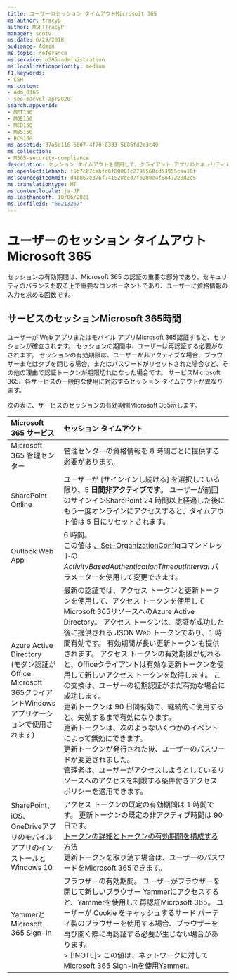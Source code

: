 ```yaml
---
title: ユーザーのセッション タイムアウトMicrosoft 365
ms.author: tracyp
author: MSFTTracyP
manager: scotv
ms.date: 6/29/2018
audience: Admin
ms.topic: reference
ms.service: o365-administration
ms.localizationpriority: medium
f1.keywords:
- CSH
ms.custom:
- Adm_O365
- seo-marvel-apr2020
search.appverid:
- MET150
- MOE150
- MED150
- MBS150
- BCS160
ms.assetid: 37a5c116-5b07-4f70-8333-5b86fd2c3c40
ms.collection:
- M365-security-compliance
description: セッション タイムアウトを使用して、クライアント アプリのセキュリティとアクセスの容易性のバランスをMicrosoft 365します。
ms.openlocfilehash: f5b7c87cabfd6f80061c2795568cd53955caa10f
ms.sourcegitcommit: d4b867e37bf741528ded7fb289e4f6847228d2c5
ms.translationtype: MT
ms.contentlocale: ja-JP
ms.lasthandoff: 10/06/2021
ms.locfileid: "60213267"
---
```

# <a name="session-timeouts-for-microsoft-365"></a>ユーザーのセッション タイムアウトMicrosoft 365

セッションの有効期間は、Microsoft 365 の認証の重要な部分であり、セキュリティのバランスを取る上で重要なコンポーネントであり、ユーザーに資格情報の入力を求める回数です。

## <a name="session-times-for-microsoft-365-services"></a>サービスのセッションMicrosoft 365時間

ユーザーが Web アプリまたはモバイル アプリMicrosoft 365認証すると、セッションが確立されます。 セッションの期間中、ユーザーは再認証する必要がなされます。 セッションの有効期限は、ユーザーが非アクティブな場合、ブラウザーまたはタブを閉じる場合、またはパスワードがリセットされた場合など、その他の理由で認証トークンが期限切れになった場合です。 サービスMicrosoft 365、各サービスの一般的な使用に対応するセッション タイムアウトが異なります。

次の表に、サービスのセッションの有効期間Microsoft 365示します。

| Microsoft 365 サービス | セッション タイムアウト |
|:-----|:-----|
|Microsoft 365 管理センター  <br/> |管理センターの資格情報を 8 時間ごとに提供する必要があります。  <br/> |
|SharePoint Online  <br/> |ユーザーが [サインインし続ける] を選択している限り、5 **日間非アクティブです**。 ユーザーが前回のサインインSharePoint 24 時間以上経過した後にもう一度オンラインにアクセスすると、タイムアウト値は 5 日にリセットされます。  <br/> |
|Outlook Web App  <br/> |6 時間。  <br/> この値は [、Set-OrganizationConfig](/powershell/module/exchange/set-organizationconfig)コマンドレットの _ActivityBasedAuthenticationTimeoutInterval_ パラメーターを使用して変更できます。  <br/> |
|Azure Active Directory  <br/> (モダン認証がOffice Microsoft 365クライアントWindowsアプリケーションで使用されます)  <br/> | 最新の認証では、アクセス トークンと更新トークンを使用して、アクセス トークンを使用してMicrosoft 365リソースへのAzure Active Directory。 アクセス トークンは、認証が成功した後に提供される JSON Web トークンであり、1 時間有効です。 有効期間が長い更新トークンも提供されます。 アクセス トークンの有効期限が切れると、Officeクライアントは有効な更新トークンを使用して新しいアクセス トークンを取得します。 この交換は、ユーザーの初期認証がまだ有効な場合に成功します。  <br/>  更新トークンは 90 日間有効で、継続的に使用すると、失効するまで有効になります。  <br/>  更新トークンは、次のようないくつかのイベントによって無効にできます。  <br/>  更新トークンが発行された後、ユーザーのパスワードが変更されました。  <br/>  管理者は、ユーザーがアクセスしようとしているリソースへのアクセスを制限する条件付きアクセス ポリシーを適用できます。  <br/> |
|SharePoint、iOS、OneDriveアプリのモバイル アプリのインストールとWindows 10  <br/> |アクセス トークンの既定の有効期間は 1 時間です。 更新トークンの既定の非アクティブ時間は 90 日です。  <br/> [トークンの詳細とトークンの有効期間を構成する方法](/azure/active-directory/active-directory-configurable-token-lifetimes) <br/> 更新トークンを取り消す場合は、ユーザーのパスワードをMicrosoft 365できます。  <br/> |
|YammerとMicrosoft 365 Sign-In  <br/> |ブラウザーの有効期間。 ユーザーがブラウザーを閉じて新しいブラウザー Yammerにアクセスすると、Yammerを使用して再認証Microsoft 365。 ユーザーが Cookie をキャッシュするサード パーティ製のブラウザーを使用する場合、ブラウザーを再び開く際に再認証する必要が生じない場合があります。  <br/> > [!NOTE]> この値は、ネットワークに対して Microsoft 365 Sign-Inを使用Yammer。           |